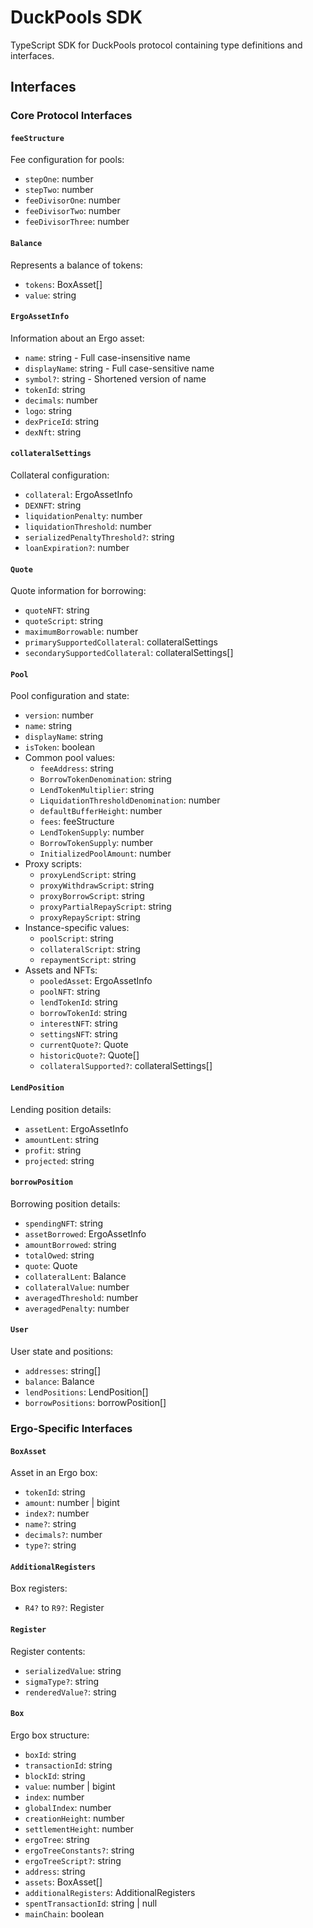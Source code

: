 # DuckPools SDK

TypeScript SDK for DuckPools protocol containing type definitions and interfaces.

## Interfaces

### Core Protocol Interfaces

#### `feeStructure`
Fee configuration for pools:
- `stepOne`: number
- `stepTwo`: number
- `feeDivisorOne`: number
- `feeDivisorTwo`: number
- `feeDivisorThree`: number

#### `Balance`
Represents a balance of tokens:
- `tokens`: BoxAsset[]
- `value`: string

#### `ErgoAssetInfo`
Information about an Ergo asset:
- `name`: string - Full case-insensitive name
- `displayName`: string - Full case-sensitive name
- `symbol?`: string - Shortened version of name
- `tokenId`: string
- `decimals`: number
- `logo`: string
- `dexPriceId`: string
- `dexNft`: string

#### `collateralSettings`
Collateral configuration:
- `collateral`: ErgoAssetInfo
- `DEXNFT`: string
- `liquidationPenalty`: number
- `liquidationThreshold`: number
- `serializedPenaltyThreshold?`: string
- `loanExpiration?`: number

#### `Quote`
Quote information for borrowing:
- `quoteNFT`: string
- `quoteScript`: string
- `maximumBorrowable`: number
- `primarySupportedCollateral`: collateralSettings
- `secondarySupportedCollateral`: collateralSettings[]

#### `Pool`
Pool configuration and state:
- `version`: number
- `name`: string
- `displayName`: string
- `isToken`: boolean
- Common pool values:
  - `feeAddress`: string
  - `BorrowTokenDenomination`: string
  - `LendTokenMultiplier`: string
  - `LiquidationThresholdDenomination`: number
  - `defaultBufferHeight`: number
  - `fees`: feeStructure
  - `LendTokenSupply`: number
  - `BorrowTokenSupply`: number
  - `InitializedPoolAmount`: number
- Proxy scripts:
  - `proxyLendScript`: string
  - `proxyWithdrawScript`: string
  - `proxyBorrowScript`: string
  - `proxyPartialRepayScript`: string
  - `proxyRepayScript`: string
- Instance-specific values:
  - `poolScript`: string
  - `collateralScript`: string
  - `repaymentScript`: string
- Assets and NFTs:
  - `pooledAsset`: ErgoAssetInfo
  - `poolNFT`: string
  - `lendTokenId`: string
  - `borrowTokenId`: string
  - `interestNFT`: string
  - `settingsNFT`: string
  - `currentQuote?`: Quote
  - `historicQuote?`: Quote[]
  - `collateralSupported?`: collateralSettings[]

#### `LendPosition`
Lending position details:
- `assetLent`: ErgoAssetInfo
- `amountLent`: string
- `profit`: string
- `projected`: string

#### `borrowPosition`
Borrowing position details:
- `spendingNFT`: string
- `assetBorrowed`: ErgoAssetInfo
- `amountBorrowed`: string
- `totalOwed`: string
- `quote`: Quote
- `collateralLent`: Balance
- `collateralValue`: number
- `averagedThreshold`: number
- `averagedPenalty`: number

#### `User`
User state and positions:
- `addresses`: string[]
- `balance`: Balance
- `lendPositions`: LendPosition[]
- `borrowPositions`: borrowPosition[]

### Ergo-Specific Interfaces

#### `BoxAsset`
Asset in an Ergo box:
- `tokenId`: string
- `amount`: number | bigint
- `index?`: number
- `name?`: string
- `decimals?`: number
- `type?`: string

#### `AdditionalRegisters`
Box registers:
- `R4?` to `R9?`: Register

#### `Register`
Register contents:
- `serializedValue`: string
- `sigmaType?`: string
- `renderedValue?`: string

#### `Box`
Ergo box structure:
- `boxId`: string
- `transactionId`: string
- `blockId`: string
- `value`: number | bigint
- `index`: number
- `globalIndex`: number
- `creationHeight`: number
- `settlementHeight`: number
- `ergoTree`: string
- `ergoTreeConstants?`: string
- `ergoTreeScript?`: string
- `address`: string
- `assets`: BoxAsset[]
- `additionalRegisters`: AdditionalRegisters
- `spentTransactionId`: string | null
- `mainChain`: boolean
